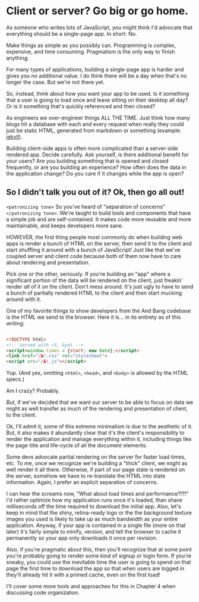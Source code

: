 # Client or server? Go big or go home.

As someone who writes lots of JavaScript, you might think I'd advocate that everything should be a single-page app. In short: No.

Make things as simple as you possibly can. Programming is complex, expensive, and time consuming. Pragmatism is the only way to finish anything.

For many types of applications, building a single-page app is harder and gives you no additional value. I do think there will be a day when that's no longer the case. But we're not there yet.

So, instead, think about how you want your app to be used. Is it something that a user is going to load once and leave sitting on their desktop all day? Or is it something that's quickly referenced and then closed?

As engineers we over-engineer things ALL THE TIME. Just think how many blogs hit a database with each and every request when really they could just be static HTML, generated from markdown or something (example: [jekyll](https://github.com/mojombo/jekyll)).

Building client-side apps is often more complicated than a server-side rendered app. Decide carefully. Ask yourself, is there additional benefit for your users? Are you building something that is opened and closed frequently, or are you building an experience? How often does the data in the application change? Do you care if it changes while the app is open?


## So I didn't talk you out of it? Ok, then go all out!

`<patronizing tone>` So you've heard of "separation of concerns" `</patronizing tone>`. We're taught to build tools and components that have a simple job and are self-contained. It makes code more reusable and more maintainable, and keeps developers more sane. 

HOWEVER, the first thing people most commonly do when building web apps is render a bunch of HTML on the server, then send it to the client and start shuffling it around with a bunch of JavaScript! Just like that we've coupled server and client code because both of them now have to care about rendering and presentation.

Pick one or the other, seriously. If you're building an "app" where a significant portion of the data will be rendered on the client, just freakin' render *all* of it on the client. Don't mess around. It's just ugly to have to send a bunch of partially rendered HTML to the client and then start mucking around with it. 

One of my favorite things to show developers from the And Bang codebase is the HTML we send to the browser. Here it is... in its entirety as of this writing:

```html

<!DOCTYPE html>
<!-- served with <3, &yet -->
<script>window.times = {start: new Date};</script>
<link href="/&!.css" rel="stylesheet">
<script src="/&!.js"></script>
```

Yup. (And yes, omitting `<html>`, `<head>`, and `<body>` is allowed by the HTML specs.)

Am I crazy? Probably. 

*But*, if we've decided that we want our server to be able to focus on data we might as well transfer as much of the rendering and presentation of client, to the client. 

Ok, I'll admit it, some of this extreme minimalism is due to the aesthetic of it. But, it also makes it abundantly clear that it's the client's responsibility to render the application and manage everything within it, including things like the page title and life-cycle of all the document elements.

Some devs advocate partial rendering on the server for faster load times, etc. To me, once we recognize we're building a "thick" client, we might as well render it all there. Otherwise, if part of our page state is rendered on the server, somehow we have to re-translate the HTML into state information. Again, I prefer an explicit separation of concerns.

I can hear the screams now, "What about load times and performance?!?!" I'd rather optimize how my application runs once it's loaded, than shave milliseconds off the time required to download the initial app. Also, let's keep in mind that the shiny, retina-ready logo or the the background texture images you used is likely to take up as much bandwidth as your entire application. Anyway, if your app is contained in a single file (more on that later) it's fairly simple to minify, version, and tell the browser to cache it permanently so your app only downloads it once per revision.

Also, if you're pragmatic about this, then you'll recognize that at some point you're probably going to render some kind of signup or login form. If you're sneaky, you could use the inevitable time the user is going to spend on that page the first time to download the app so that when users are logged in they'll already hit it with a primed cache, even on the first load!

I'll cover some more tools and approaches for this in Chapter 4 when discussing code organization.
